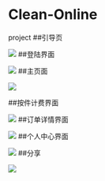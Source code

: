 # Clean-Online
project
##引导页

![](http://i1.piimg.com/567571/4a86ae5ad83b5a34.png)
##登陆界面

![](http://i1.piimg.com/567571/b161a594f832d551.png)
##主页面

![](http://i1.piimg.com/567571/178a2e75d8faee62.png)

##按件计费界面

![](http://i1.piimg.com/567571/cbe198f36478e965.png)
##订单详情界面

![](http://i1.piimg.com/567571/136d3b23dc8ab788.png)
##个人中心界面

![](http://i1.piimg.com/567571/ad3d8ec383cd3722.png)
##分享

![](http://i1.piimg.com/567571/7a3d5fae2142bf75.png)
